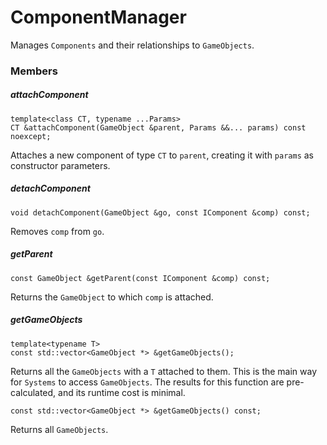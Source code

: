 # ComponentManager

Manages `Components` and their relationships to `GameObjects`.

### Members

##### attachComponent

```
template<class CT, typename ...Params>
CT &attachComponent(GameObject &parent, Params &&... params) const noexcept;
```

Attaches a new component of type `CT` to `parent`, creating it with `params` as constructor parameters.

##### detachComponent

```
void detachComponent(GameObject &go, const IComponent &comp) const;
```
Removes `comp` from `go`.

##### getParent

```
const GameObject &getParent(const IComponent &comp) const;
```
Returns the `GameObject` to which `comp` is attached.

##### getGameObjects

```
template<typename T>
const std::vector<GameObject *> &getGameObjects();
```
Returns all the `GameObjects` with a `T` attached to them. This is the main way for `Systems` to access `GameObjects`. The results for this function are pre-calculated, and its runtime cost is minimal.

```
const std::vector<GameObject *> &getGameObjects() const;
```
Returns all `GameObjects`.
